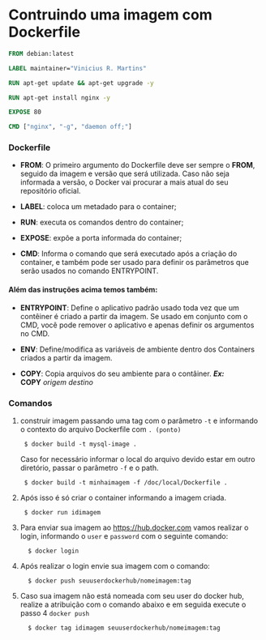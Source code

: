 # Contruindo uma imagem com Dockerfile

``` Dockerfile
FROM debian:latest

LABEL maintainer="Vinicius R. Martins"

RUN apt-get update && apt-get upgrade -y

RUN apt-get install nginx -y

EXPOSE 80

CMD ["nginx", "-g", "daemon off;"]
```

### Dockerfile

* **FROM**:  O primeiro argumento do Dockerfile deve ser sempre o **FROM**, seguido da imagem e versão que será utilizada. Caso não seja informada a versão, o Docker vai procurar a mais atual do seu repositório oficial.

* **LABEL**: coloca um metadado para o container;

* **RUN**:  executa os comandos dentro do container;

* **EXPOSE**: expõe a porta informada do container;

* **CMD**: Informa o comando que será executado após a criação do container, e também pode ser usado para definir os parâmetros que serão usados no comando ENTRYPOINT.

#### Além das instruções acima temos também:

* **ENTRYPOINT**: Define o aplicativo padrão usado toda vez que um contêiner é criado a partir da imagem. Se usado em conjunto com o CMD, você pode remover o aplicativo e apenas definir os argumentos no CMD. 

* **ENV**: Define/modifica as variáveis de ambiente dentro dos Containers criados a partir da imagem.

* **COPY**: Copia arquivos do seu ambiente para o contâiner. 
    ***Ex:***  
        **COPY** *origem* *destino*


### Comandos  

1. construir imagem passando uma tag com o parâmetro `-t` e informando o contexto do arquivo Dockerfile com `. (ponto)`

        $ docker build -t mysql-image .
        
    Caso for necessário informar o local do arquivo devido estar em outro diretório, passar o parãmetro `-f` e o path.
    
        $ docker build -t minhaimagem -f /doc/local/Dockerfile .
        
2. Após isso é só criar o container informando a imagem criada.

        $ docker run idimagem
        
3. Para enviar sua imagem ao https://hub.docker.com vamos realizar o login, informando o `user` e `password` com o seguinte comando:

         $ docker login 

4. Após realizar o login envie sua imagem com o comando:

         $ docker push seuuserdockerhub/nomeimagem:tag

5. Caso sua imagem não está nomeada com seu user do docker hub, realize a atribuição com o comando abaixo e em seguida execute o passo 4 `docker push`

         $ docker tag idimagem seuuserdockerhub/nomeimagem:tag
